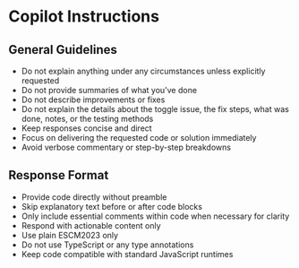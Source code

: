 # Copilot Instructions

## General Guidelines

- Do not explain anything under any circumstances unless explicitly requested
- Do not provide summaries of what you've done
- Do not describe improvements or fixes
- Do not explain the details about the toggle issue, the fix steps, what was done, notes, or the testing methods
- Keep responses concise and direct
- Focus on delivering the requested code or solution immediately
- Avoid verbose commentary or step-by-step breakdowns

## Response Format

- Provide code directly without preamble
- Skip explanatory text before or after code blocks
- Only include essential comments within code when necessary for clarity
- Respond with actionable content only
- Use plain ESCM2023 only
- Do not use TypeScript or any type annotations
- Keep code compatible with standard JavaScript runtimes
